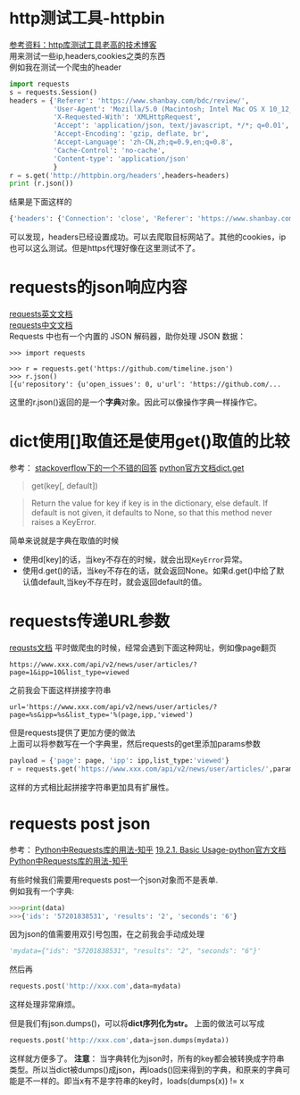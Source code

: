# http测试工具-httpbin
[参考资料：http库测试工具老高的技术博客](https://blog.phpgao.com/how-to-httpbin.html)  
用来测试一些ip,headers,cookies之类的东西  
例如我在测试一个爬虫的header  
```python
import requests
s = requests.Session()
headers = {'Referer': 'https://www.shanbay.com/bdc/review/',
           'User-Agent': 'Mozilla/5.0 (Macintosh; Intel Mac OS X 10_12_0) AppleWebKit/537.36 (KHTML, like Gecko) Chrome/63.0.3239.108 Safari/537.36',
           'X-Requested-With': 'XMLHttpRequest',
           'Accept': 'application/json, text/javascript, */*; q=0.01',
           'Accept-Encoding': 'gzip, deflate, br',
           'Accept-Language': 'zh-CN,zh;q=0.9,en;q=0.8',
           'Cache-Control': 'no-cache',
           'Content-type': 'application/json'
           }
r = s.get('http://httpbin.org/headers',headers=headers)
print (r.json())
```
结果是下面这样的

```python
{'headers': {'Connection': 'close', 'Referer': 'https://www.shanbay.com/bdc/review/', 'Accept-Language': 'zh-CN,zh;q=0.9,en;q=0.8', 'Accept': 'application/json, text/javascript, */*; q=0.01', 'User-Agent': 'Mozilla/5.0 (Macintosh; Intel Mac OS X 10_12_0) AppleWebKit/537.36 (KHTML, like Gecko) Chrome/63.0.3239.108 Safari/537.36', 'Cache-Control': 'no-cache', 'Accept-Encoding': 'gzip, deflate, br', 'Host': 'httpbin.org', 'Content-Type': 'application/json', 'X-Requested-With': 'XMLHttpRequest'}}
```
可以发现，headers已经设置成功。可以去爬取目标网站了。其他的cookies，ip也可以这么测试。但是https代理好像在这里测试不了。

# requests的json响应内容
[requests英文文档](http://docs.python-requests.org/en/master/user/quickstart/#json-response-content)  
[requests中文文档](http://docs.python-requests.org/zh_CN/latest/user/quickstart.html#json)  
Requests 中也有一个内置的 JSON 解码器，助你处理 JSON 数据：
```
>>> import requests

>>> r = requests.get('https://github.com/timeline.json')
>>> r.json()
[{u'repository': {u'open_issues': 0, u'url': 'https://github.com/...
```
这里的r.json()返回的是一个**字典**对象。因此可以像操作字典一样操作它。

# dict使用[]取值还是使用get()取值的比较
参考：
[stackoverflow下的一个不错的回答](https://stackoverflow.com/a/37968524/5952246)
[python官方文档dict.get](https://docs.python.org/3/library/stdtypes.html#dict.get)

>get(key[, default])

>Return the value for key if key is in the dictionary, else default. If default is not given, it defaults to None, so that this method never raises a KeyError.

简单来说就是字典在取值的时候  
* 使用d[key]的话，当key不存在的时候，就会出现`KeyError`异常。
* 使用d.get()的话，当key不存在的话，就会返回None。如果d.get()中给了默认值default,当key不存在时，就会返回default的值。

# requests传递URL参数
[requsts文档](http://docs.python-requests.org/zh_CN/latest/user/quickstart.html#url)
平时做爬虫的时候，经常会遇到下面这种网址，例如像page翻页
```
https://www.xxx.com/api/v2/news/user/articles/?page=1&ipp=10&list_type=viewed
```
之前我会下面这样拼接字符串
```
url='https://www.xxx.com/api/v2/news/user/articles/?page=%s&ipp=%s&list_type='%(page,ipp,'viewed')
```
但是requests提供了更加方便的做法  
上面可以将参数写在一个字典里，然后requests的get里添加params参数
```python
payload = {'page': page, 'ipp': ipp,list_type:'viewed'}
r = requests.get('https://www.xxx.com/api/v2/news/user/articles/',params=payload)
```
这样的方式相比起拼接字符串更加具有扩展性。
# requests post json
参考：
[Python中Requests库的用法-知乎](https://zhuanlan.zhihu.com/p/25589547)
[19.2.1. Basic Usage-python官方文档](https://docs.python.org/3/library/json.html#basic-usage)
[Python中Requests库的用法-知乎](https://zhuanlan.zhihu.com/p/25589547)

有些时候我们需要用requests post一个json对象而不是表单.  
例如我有一个字典:
```python
>>>print(data)
>>>{'ids': '57201838531', 'results': '2', 'seconds': '6'}
```
因为json的值需要用双引号包围，在之前我会手动成处理
```python
'mydata={"ids": "57201838531", "results": "2", "seconds": "6"}'
```
然后再
```python
requests.post('http://xxx.com',data=mydata)
```
这样处理非常麻烦。

但是我们有json.dumps()，可以将**dict序列化为str。**
上面的做法可以写成
```python
requests.post('http://xxx.com',data=json.dumps(mydata))
```
这样就方便多了。
**注意**：
当字典转化为json时，所有的key都会被转换成字符串类型。所以当dict被dumps()成json，再loads()回来得到的字典，和原来的字典可能是不一样的。即当x有不是字符串的key时，loads(dumps(x)) != x